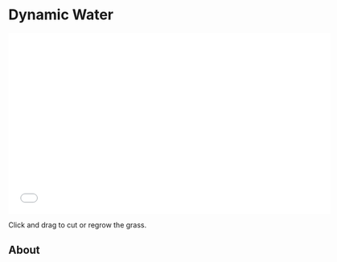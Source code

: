 # Dynamic Water

<div align="center"><iframe width="640px" height="360px" frameBorder="0" src="grass_shader.html"></iframe></div>

Click and drag to cut or regrow the grass.

## About